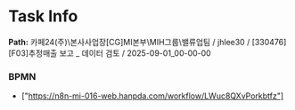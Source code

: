 # Task Info

**Path:** 카페24(주)\본사사업장\[CG]MI본부\MIH그룹\밸류업팀 / jhlee30 / [330476] [F03]추정매출 보고 _ 데이터 검토 / 2025-09-01_00-00-00

### BPMN
- ["https://n8n-mi-016-web.hanpda.com/workflow/LWuc8QXvPorkbtfz"]

